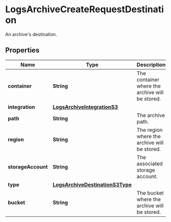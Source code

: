 

# LogsArchiveCreateRequestDestination

An archive's destination.
## Properties

Name | Type | Description | Notes
------------ | ------------- | ------------- | -------------
**container** | **String** | The container where the archive will be stored. | 
**integration** | [**LogsArchiveIntegrationS3**](LogsArchiveIntegrationS3.md) |  | 
**path** | **String** | The archive path. |  [optional]
**region** | **String** | The region where the archive will be stored. |  [optional]
**storageAccount** | **String** | The associated storage account. | 
**type** | [**LogsArchiveDestinationS3Type**](LogsArchiveDestinationS3Type.md) |  | 
**bucket** | **String** | The bucket where the archive will be stored. | 



